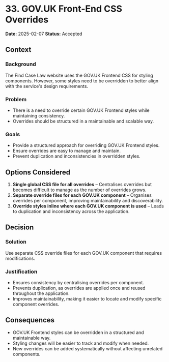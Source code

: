 # 33. GOV.UK Front-End CSS Overrides

**Date:** 2025-02-07
**Status:** Accepted

## Context

### Background

The Find Case Law website uses the GOV.UK Frontend CSS for styling components. However, some styles need to be overridden to better align with the service's design requirements.

### Problem

- There is a need to override certain GOV.UK Frontend styles while maintaining consistency.
- Overrides should be structured in a maintainable and scalable way.

### Goals

- Provide a structured approach for overriding GOV.UK Frontend styles.
- Ensure overrides are easy to manage and maintain.
- Prevent duplication and inconsistencies in overridden styles.

## Options Considered

1. **Single global CSS file for all overrides** – Centralises overrides but becomes difficult to manage as the number of overrides grows.
2. **Separate override files for each GOV.UK component** – Organises overrides per component, improving maintainability and discoverability.
3. **Override styles inline where each GOV.UK component is used** – Leads to duplication and inconsistency across the application.

## Decision

### Solution

Use separate CSS override files for each GOV.UK component that requires modifications.

### Justification

- Ensures consistency by centralising overrides per component.
- Prevents duplication, as overrides are applied once and reused throughout the application.
- Improves maintainability, making it easier to locate and modify specific component overrides.

## Consequences

- GOV.UK Frontend styles can be overridden in a structured and maintainable way.
- Styling changes will be easier to track and modify when needed.
- New overrides can be added systematically without affecting unrelated components.
